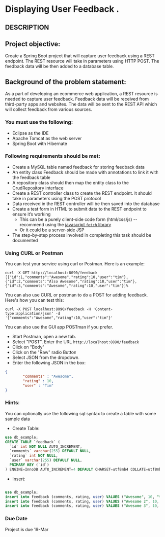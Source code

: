# Displaying User Feedback .
## DESCRIPTION

## Project objective:

Create a Spring Boot project that will capture user feedback using a REST endpoint. The REST resource will take in parameters using HTTP POST. The feedback data will be then added to a database table.


## Background of the problem statement:

As a part of developing an ecommerce web application, a REST resource is needed to capture user feedback. Feedback data will be received from third-party apps and websites. The data will be sent to the REST API which will collect feedback from various sources.


### You must use the following:

 *  Eclipse as the IDE
 *  Apache Tomcat as the web server
 *  Spring Boot with Hibernate


### Following requirements should be met:

 *  Create a MySQL table named feedback for storing feedback data
 *  An entity class Feedback should be made with annotations to link it with the feedback table
 *  A repository class should then map the entity class to the CrudRepository interface
 *  Create a REST controller class to create the REST endpoint. It should take in parameters using the POST protocol
 *  Data received in the REST controller will be then saved into the database
 *  Create a test form in HTML to submit data to the REST endpoint to ensure it’s working
    - This can be a purely client-side code form (html/css/js) -- recommend using the [javascript `fetch` library](https://developer.mozilla.org/en-US/docs/Web/API/Fetch_API/Using_Fetch)
    - Or it could be a server-side JSP
 *  The step-by-step process involved in completing this task should be documented


### Using CURL or Postman

 You can test your service using curl or Postman.  Here is an example:

```console
curl -X GET http://localhost:8090/feedback
[{"id":1,"comments":"Awesome","rating":10,"user":"tim"},{"id":2,"comments":"Also Awesome","rating":10,"user":"tim"},{"id":3,"comments":"Awesome","rating":10,"user":"tim"}]%
```

You can also use CURL or postman to do a POST for adding feedback.  Here's how you can test this:

```console
curl -X POST localhost:8090/feedback -H 'Content-type:application/json' -d '{"comments":"Awesome","rating":10,"user":"tim"}'
```

You can also use the GUI app POSTman if you prefer.

 * Start Postman, open a new tab.
 * Select "POST". Enter the URL `http://localhost:8090/feedback`
 * Click on "Body"
 * Click on the "Raw" radio Button
 * Select JSON from the dropdown.
 * Enter the following JSON in the box:

```json
{
        "comments" : "Awesome",
        "rating" : 10,
        "user" : "Tim"
}
```



### Hints:

You can optionally use  the following sql syntax to create a table with some sample data

 * Create Table:

```sql
use db_example;
CREATE TABLE `feedback` (
  `id` int NOT NULL AUTO_INCREMENT,
  `comments` varchar(255) DEFAULT NULL,
  `rating` int NOT NULL,
  `user` varchar(255) DEFAULT NULL,
  PRIMARY KEY (`id`)
) ENGINE=InnoDB AUTO_INCREMENT=4 DEFAULT CHARSET=utf8mb4 COLLATE=utf8mb4_0900_ai_ci ;

```

 * Insert:

```sql

use db_example;
insert into feedback (comments, rating, user) VALUES ("Awesome", 10, "tim");
insert into feedback (comments, rating, user) VALUES ("Awesome 2", 10, "tim");
insert into feedback (comments, rating, user) VALUES ("Awesome 3", 10, "tim");
```
 

### Due Date
Project is due 19-Mar
